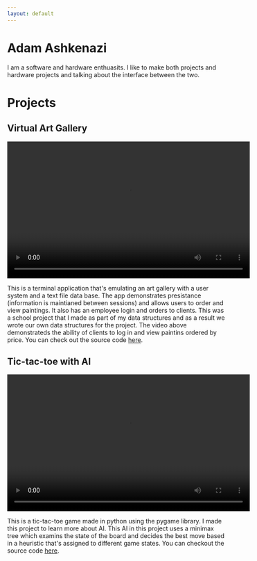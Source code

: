 ```yaml
---
layout: default
---
```

# Adam Ashkenazi
I am a software and hardware enthuasits. I like to make both projects and hardware projects and talking about the interface between the two.

# Projects
## Virtual Art Gallery

<video src="https://user-images.githubusercontent.com/17362800/207952910-e6cc1e04-79f5-45a2-882a-36fb79354839.mov" controls width="560" height="315" style="max-width: 730px;">
</video>

This is a terminal application that's emulating an art gallery with a user system and a text file data base. The app demonstrates presistance (information is maintianed between sessions) and allows users to order and view paintings. It also has an employee login and orders to clients. This was a school project that I made as part of my data structures and as a result we wrote our own data structures for the project. The video above demonstrateds the ability of clients to log in and view paintins ordered by price. You can check out the source code [here](https://github.com/adam100150/virtual-art-gallery).


## Tic-tac-toe with AI

<video src="https://user-images.githubusercontent.com/17362800/207983154-f5ff7851-4dd6-4b0d-90f0-94c81a6d60f7.mov" controls width="560" height="315" style="max-width: 730px;">
</video>

This is a tic-tac-toe game made in python using the pygame library. I made this project to learn more about AI. This AI in this project uses a minimax tree which examins the state of the board and decides the best move based in a heuristic that's assigned to different game states. You can checkout the source code [here](https://github.com/adam100150/tic-tac-toe).
